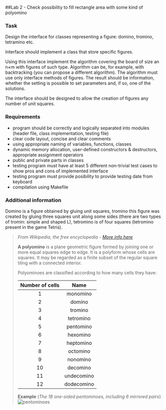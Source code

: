 ##Lab 2 - Check possibility to fill rectangle area with some kind of polyomino

### Task

Design the interface for classes representing a figure: domino, tromino, tetramino etc.

Interface should implement a class that store specific figures.

Using this interface implement the algorithm covering the board of size an n×m with figures of such type. Algorithm can be, for example, with backtracking (you can propose a different algorithm). The algorithm must use only interface methods of figures.
The result should be information, whether the setting is possible to set parameters and, if so, one of the solutions.

The interface should be designed to allow the creation of figures any number of unit squares.

### Requirements

- program should be correctly and logically separated into modules (header file, class implementation, testing file)
- clear code layout, concise and clear comments
- using appropriate naming of variables, functions, classes
- dynamic memory allocation, user-defined constructors & destructors, appropriate assignment operators
- public and private parts in classes
- testing program must have at least 5 different non-trivial test cases to show pros and cons of implemented interface
- testing program must provide posibility to provide testing date from keyboard
- compilation using Makefile

### Additional information

Domino is a figure obtained by gluing unit squares, tromino this figure was created by gluing three squares unit along some sides (there are two types of tromin: simple and shaped L), tetromino is of four squares (tetromino present in the game Tetris).

>_From Wikipedia, the free encyclopedia -  [More info here](https://en.wikipedia.org/wiki/Polyomino "Wikipedia")_
>
>**A polyomino** is a plane geometric figure formed by joining one or more equal squares edge to edge. It is a polyform whose cells are squares. It may be regarded as a finite subset of the regular square tiling with a connected interior.
>
>Polyominoes are classified according to how many cells they have:
>
>| Number of cells | Name |
>|  :---: | :---: |
>|    1 |	  monomino    |
>|    2 |	  domino      |
>|    3 |	  tromino     |
>|    4 |	  tetromino   |
>|    5 |	  pentomino   |
>|    6 |	  hexomino    |
>|    7 |	  heptomino   |
>|    8 |	  octomino    |
>|    9 |	  nonomino    |
>|    10 |	decomino    |
>|    11 |	undecomino  |
>|    12 |	dodecomino  |
>
>**Example** (_The 18 one-sided pentominoes, including 6 mirrored pairs_)
>![pentominoes](https://upload.wikimedia.org/wikipedia/commons/a/aa/All_18_Pentominoes.svg "The 18 one-sided pentominoes, including 6 mirrored pairs")
>
